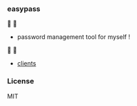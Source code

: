 
### easypass

:dancers: :dancers:

* password management tool for myself !

:beers: :beers:

* [clients](clients)

### License
MIT
